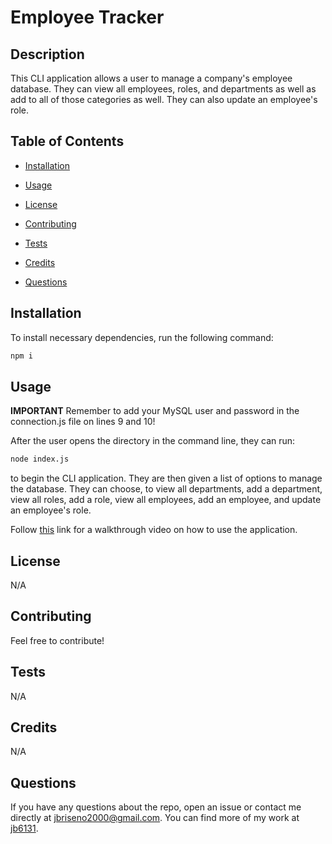 # Employee Tracker

## Description

This CLI application allows a user to manage a company's employee database. They can view all employees, roles, and departments as well as add to all of those categories as well. They can also update an employee's role.

## Table of Contents

* [Installation](#installation)

* [Usage](#usage)

* [License](#license)

* [Contributing](#contributing)

* [Tests](#tests)

* [Credits](#credits)

* [Questions](#questions)
  
## Installation

To install necessary dependencies, run the following command:

```bash
npm i
```

## Usage

**IMPORTANT** Remember to add your MySQL user and password in the connection.js file on lines 9 and 10!

After the user opens the directory in the command line, they can run:

```bash
node index.js
```

to begin the CLI application. They are then given a list of options to manage the database. They can choose, to view all departments, add a department, view all roles, add a role, view all employees, add an employee, and update an employee's role.

Follow [this](https://drive.google.com/file/d/1YPbCS185_O0v3LZXr6kXeRsffehl3q2i/view) link for a walkthrough video on how to use the application.

## License

N/A

## Contributing

Feel free to contribute!

## Tests

N/A

## Credits

N/A

## Questions

If you have any questions about the repo, open an issue or contact me directly at jbriseno2000@gmail.com. You can find more of my work at [jb6131](https://github.com/jb6131/).